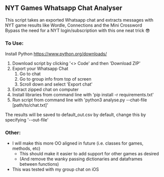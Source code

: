 
## NYT Games Whatsapp Chat Analyser

This script takes an exported Whatsapp chat and extracts messages with NYT game results like Wordle, Connections and the Mini Crossword\
Bypass the need for a NYT login/subscription with this one neat trick 😎

### To Use:

Install Python https://www.python.org/downloads/

1. Download script by clicking '<> Code' and then 'Download ZIP'
2. Export your Whatsapp Chat
    1. Go to chat
    2. Go to group info from top of screen
    3. Scroll down and select 'Export chat'
3. Extract zipped chat on computer
4. Install libraries from command line with 'pip install -r requirements.txt'
5. Run script from command line with 'python3 analyse.py --chat-file [path/to/chat.txt]'

The results will be saved to default_out.csv by default, change this by specifying '--out-file'

### Other:

* I will make this more OO aligned in future (i.e. classes for games, methods, etc)
    * This should make it easier to add support for other games as desired
    * (And remove the wanky passing dictionaries and dataframes between functions)
* This was tested with my group chat on iOS